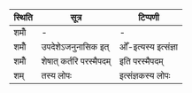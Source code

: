 | स्थिति | सूत्र | टिप्पणी |
| ----- | ------- | ------ |
| शमोँ | - | - |
| शमोँ | उपदेशेऽजनुनासिक इत् | ओँ-इत्यस्य इत्संज्ञा |
| शमोँ | शेषात् कर्तरि परस्मैपदम् | इति परस्मैपदम् |
| शम् | तस्य लोपः | इत्संज्ञकस्य लोपः |
